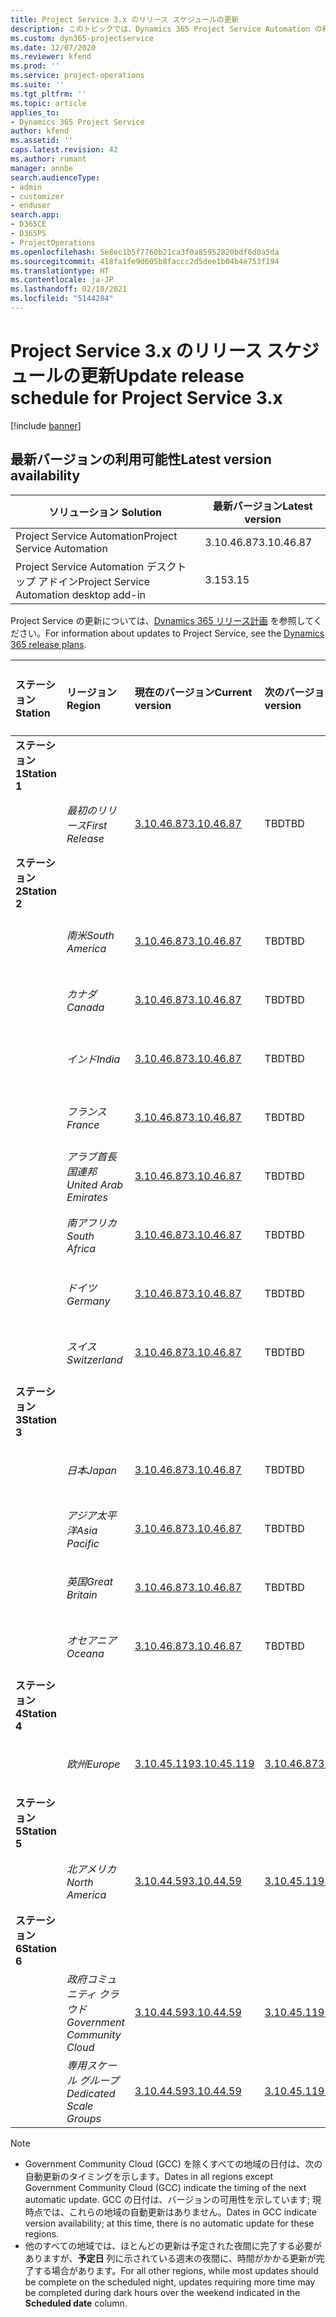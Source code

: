 ```yaml
---
title: Project Service 3.x のリリース スケジュールの更新
description: このトピックでは、Dynamics 365 Project Service Automation の利用可能なリリースと今後のリリースについて説明します。
ms.custom: dyn365-projectservice
ms.date: 12/07/2020
ms.reviewer: kfend
ms.prod: ''
ms.service: project-operations
ms.suite: ''
ms.tgt_pltfrm: ''
ms.topic: article
applies_to:
- Dynamics 365 Project Service
author: kfend
ms.assetid: ''
caps.latest.revision: 42
ms.author: rumant
manager: annbe
search.audienceType:
- admin
- customizer
- enduser
search.app:
- D365CE
- D365PS
- ProjectOperations
ms.openlocfilehash: 5e8ec1b5f7760b21ca3f0a85952820bdf6d0a5da
ms.sourcegitcommit: 418fa1fe9d605b8faccc2d5dee1b04b4e753f194
ms.translationtype: HT
ms.contentlocale: ja-JP
ms.lasthandoff: 02/10/2021
ms.locfileid: "5144284"
---
```

# <a name="update-release-schedule-for-project-service-3x"></a><span data-ttu-id="dbfd4-103">Project Service 3.x のリリース スケジュールの更新</span><span class="sxs-lookup"><span data-stu-id="dbfd4-103">Update release schedule for Project Service 3.x</span></span>

[!include [banner](../includes/psa-now-project-operations.md)]

## <a name="latest-version-availability"></a><span data-ttu-id="dbfd4-104">最新バージョンの利用可能性</span><span class="sxs-lookup"><span data-stu-id="dbfd4-104">Latest version availability</span></span>

| <span data-ttu-id="dbfd4-105">ソリューション </span><span class="sxs-lookup"><span data-stu-id="dbfd4-105">Solution</span></span>  | <span data-ttu-id="dbfd4-106">最新バージョン</span><span class="sxs-lookup"><span data-stu-id="dbfd4-106">Latest version</span></span> |
|-------|----|
| <span data-ttu-id="dbfd4-107">Project Service Automation</span><span class="sxs-lookup"><span data-stu-id="dbfd4-107">Project Service Automation</span></span>    | <span data-ttu-id="dbfd4-108">3.10.46.87</span><span class="sxs-lookup"><span data-stu-id="dbfd4-108">3.10.46.87</span></span> |
| <span data-ttu-id="dbfd4-109">Project Service Automation デスクトップ アドイン</span><span class="sxs-lookup"><span data-stu-id="dbfd4-109">Project Service Automation desktop add-in</span></span>                | <span data-ttu-id="dbfd4-110">3.15</span><span class="sxs-lookup"><span data-stu-id="dbfd4-110">3.15</span></span>          |

<span data-ttu-id="dbfd4-111">Project Service の更新については、[Dynamics 365 リリース計画](https://docs.microsoft.com/dynamics365/release-plans/) を参照してください。</span><span class="sxs-lookup"><span data-stu-id="dbfd4-111">For information about updates to Project Service, see the [Dynamics 365 release plans](https://docs.microsoft.com/dynamics365/release-plans/).</span></span> 

| <span data-ttu-id="dbfd4-112">ステーション</span><span class="sxs-lookup"><span data-stu-id="dbfd4-112">Station</span></span>  | <span data-ttu-id="dbfd4-113">リージョン</span><span class="sxs-lookup"><span data-stu-id="dbfd4-113">Region</span></span> | <span data-ttu-id="dbfd4-114">現在のバージョン</span><span class="sxs-lookup"><span data-stu-id="dbfd4-114">Current version</span></span> | <span data-ttu-id="dbfd4-115">次のバージョン</span><span class="sxs-lookup"><span data-stu-id="dbfd4-115">Next version</span></span> |  <span data-ttu-id="dbfd4-116">スケジュールされた日付</span><span class="sxs-lookup"><span data-stu-id="dbfd4-116">Scheduled date</span></span>
| :---   | :---   | :---   | :---   |:---   |         
|<span data-ttu-id="dbfd4-117"><strong>ステーション 1</strong></span><span class="sxs-lookup"><span data-stu-id="dbfd4-117"><strong>Station 1</strong></span></span> | |  |  | |
| | <span data-ttu-id="dbfd4-118"><i>最初のリリース</i></span><span class="sxs-lookup"><span data-stu-id="dbfd4-118"><i>First Release</i></span></span> | [<span data-ttu-id="dbfd4-119">3.10.46.87</span><span class="sxs-lookup"><span data-stu-id="dbfd4-119">3.10.46.87</span></span>](whats-new-ur-28-5.md) | <span data-ttu-id="dbfd4-120">TBD</span><span class="sxs-lookup"><span data-stu-id="dbfd4-120">TBD</span></span> | <span data-ttu-id="dbfd4-121">2021 年 2 月 19 日</span><span class="sxs-lookup"><span data-stu-id="dbfd4-121">February 19, 2021</span></span>
|<span data-ttu-id="dbfd4-122"><strong>ステーション 2</strong></span><span class="sxs-lookup"><span data-stu-id="dbfd4-122"><strong>Station 2</strong></span></span> | |  |  | |
| | <span data-ttu-id="dbfd4-123"><i>南米</i></span><span class="sxs-lookup"><span data-stu-id="dbfd4-123"><i>South America</i></span></span> | [<span data-ttu-id="dbfd4-124">3.10.46.87</span><span class="sxs-lookup"><span data-stu-id="dbfd4-124">3.10.46.87</span></span>](whats-new-ur-28-5.md) | <span data-ttu-id="dbfd4-125">TBD</span><span class="sxs-lookup"><span data-stu-id="dbfd4-125">TBD</span></span> | <span data-ttu-id="dbfd4-126">2021 年 2 月 26 日</span><span class="sxs-lookup"><span data-stu-id="dbfd4-126">February 26, 2021</span></span>
| | <span data-ttu-id="dbfd4-127"><i>カナダ</i></span><span class="sxs-lookup"><span data-stu-id="dbfd4-127"><i>Canada</i></span></span> | [<span data-ttu-id="dbfd4-128">3.10.46.87</span><span class="sxs-lookup"><span data-stu-id="dbfd4-128">3.10.46.87</span></span>](whats-new-ur-28-5.md) | <span data-ttu-id="dbfd4-129">TBD</span><span class="sxs-lookup"><span data-stu-id="dbfd4-129">TBD</span></span> | <span data-ttu-id="dbfd4-130">2021 年 2 月 26 日</span><span class="sxs-lookup"><span data-stu-id="dbfd4-130">February 26, 2021</span></span>
| | <span data-ttu-id="dbfd4-131"><i>インド</i></span><span class="sxs-lookup"><span data-stu-id="dbfd4-131"><i>India</i></span></span> | [<span data-ttu-id="dbfd4-132">3.10.46.87</span><span class="sxs-lookup"><span data-stu-id="dbfd4-132">3.10.46.87</span></span>](whats-new-ur-28-5.md) | <span data-ttu-id="dbfd4-133">TBD</span><span class="sxs-lookup"><span data-stu-id="dbfd4-133">TBD</span></span> | <span data-ttu-id="dbfd4-134">2021 年 2 月 26 日</span><span class="sxs-lookup"><span data-stu-id="dbfd4-134">February 26, 2021</span></span>
| | <span data-ttu-id="dbfd4-135"><i>フランス</i></span><span class="sxs-lookup"><span data-stu-id="dbfd4-135"><i>France</i></span></span> | [<span data-ttu-id="dbfd4-136">3.10.46.87</span><span class="sxs-lookup"><span data-stu-id="dbfd4-136">3.10.46.87</span></span>](whats-new-ur-28-5.md) | <span data-ttu-id="dbfd4-137">TBD</span><span class="sxs-lookup"><span data-stu-id="dbfd4-137">TBD</span></span> | <span data-ttu-id="dbfd4-138">2021 年 2 月 26 日</span><span class="sxs-lookup"><span data-stu-id="dbfd4-138">February 26, 2021</span></span>
| | <span data-ttu-id="dbfd4-139"><i>アラブ首長国連邦</i></span><span class="sxs-lookup"><span data-stu-id="dbfd4-139"><i>United Arab Emirates</i></span></span> | [<span data-ttu-id="dbfd4-140">3.10.46.87</span><span class="sxs-lookup"><span data-stu-id="dbfd4-140">3.10.46.87</span></span>](whats-new-ur-28-5.md) | <span data-ttu-id="dbfd4-141">TBD</span><span class="sxs-lookup"><span data-stu-id="dbfd4-141">TBD</span></span> | <span data-ttu-id="dbfd4-142">2021 年 2 月 26 日</span><span class="sxs-lookup"><span data-stu-id="dbfd4-142">February 26, 2021</span></span>
| | <span data-ttu-id="dbfd4-143"><i>南アフリカ</i></span><span class="sxs-lookup"><span data-stu-id="dbfd4-143"><i>South Africa</i></span></span> | [<span data-ttu-id="dbfd4-144">3.10.46.87</span><span class="sxs-lookup"><span data-stu-id="dbfd4-144">3.10.46.87</span></span>](whats-new-ur-28-5.md) | <span data-ttu-id="dbfd4-145">TBD</span><span class="sxs-lookup"><span data-stu-id="dbfd4-145">TBD</span></span> | <span data-ttu-id="dbfd4-146">2021 年 2 月 26 日</span><span class="sxs-lookup"><span data-stu-id="dbfd4-146">February 26, 2021</span></span>
| | <span data-ttu-id="dbfd4-147"><i>ドイツ</i></span><span class="sxs-lookup"><span data-stu-id="dbfd4-147"><i>Germany</i></span></span> | [<span data-ttu-id="dbfd4-148">3.10.46.87</span><span class="sxs-lookup"><span data-stu-id="dbfd4-148">3.10.46.87</span></span>](whats-new-ur-28-5.md) | <span data-ttu-id="dbfd4-149">TBD</span><span class="sxs-lookup"><span data-stu-id="dbfd4-149">TBD</span></span> | <span data-ttu-id="dbfd4-150">2021 年 2 月 26 日</span><span class="sxs-lookup"><span data-stu-id="dbfd4-150">February 26, 2021</span></span>
| | <span data-ttu-id="dbfd4-151"><i>スイス</i></span><span class="sxs-lookup"><span data-stu-id="dbfd4-151"><i>Switzerland</i></span></span> | [<span data-ttu-id="dbfd4-152">3.10.46.87</span><span class="sxs-lookup"><span data-stu-id="dbfd4-152">3.10.46.87</span></span>](whats-new-ur-28-5.md) | <span data-ttu-id="dbfd4-153">TBD</span><span class="sxs-lookup"><span data-stu-id="dbfd4-153">TBD</span></span> | <span data-ttu-id="dbfd4-154">2021 年 2 月 26 日</span><span class="sxs-lookup"><span data-stu-id="dbfd4-154">February 26, 2021</span></span>
|<span data-ttu-id="dbfd4-155"><strong>ステーション 3</strong></span><span class="sxs-lookup"><span data-stu-id="dbfd4-155"><strong>Station 3</strong></span></span> | |  |  | |
| | <span data-ttu-id="dbfd4-156"><i>日本</i></span><span class="sxs-lookup"><span data-stu-id="dbfd4-156"><i>Japan</i></span></span> | [<span data-ttu-id="dbfd4-157">3.10.46.87</span><span class="sxs-lookup"><span data-stu-id="dbfd4-157">3.10.46.87</span></span>](whats-new-ur-28-5.md) | <span data-ttu-id="dbfd4-158">TBD</span><span class="sxs-lookup"><span data-stu-id="dbfd4-158">TBD</span></span> | <span data-ttu-id="dbfd4-159">2021 年 3 月 5 日</span><span class="sxs-lookup"><span data-stu-id="dbfd4-159">March 05, 2021</span></span>
| | <span data-ttu-id="dbfd4-160"><i>アジア太平洋</i></span><span class="sxs-lookup"><span data-stu-id="dbfd4-160"><i>Asia Pacific</i></span></span> | [<span data-ttu-id="dbfd4-161">3.10.46.87</span><span class="sxs-lookup"><span data-stu-id="dbfd4-161">3.10.46.87</span></span>](whats-new-ur-28-5.md) | <span data-ttu-id="dbfd4-162">TBD</span><span class="sxs-lookup"><span data-stu-id="dbfd4-162">TBD</span></span> | <span data-ttu-id="dbfd4-163">2021 年 3 月 5 日</span><span class="sxs-lookup"><span data-stu-id="dbfd4-163">March 05, 2021</span></span>
| | <span data-ttu-id="dbfd4-164"><i>英国</i></span><span class="sxs-lookup"><span data-stu-id="dbfd4-164"><i>Great Britain</i></span></span> | [<span data-ttu-id="dbfd4-165">3.10.46.87</span><span class="sxs-lookup"><span data-stu-id="dbfd4-165">3.10.46.87</span></span>](whats-new-ur-28-5.md) | <span data-ttu-id="dbfd4-166">TBD</span><span class="sxs-lookup"><span data-stu-id="dbfd4-166">TBD</span></span> | <span data-ttu-id="dbfd4-167">2021 年 3 月 5 日</span><span class="sxs-lookup"><span data-stu-id="dbfd4-167">March 05, 2021</span></span>
| | <span data-ttu-id="dbfd4-168"><i>オセアニア</i></span><span class="sxs-lookup"><span data-stu-id="dbfd4-168"><i>Oceana</i></span></span> | [<span data-ttu-id="dbfd4-169">3.10.46.87</span><span class="sxs-lookup"><span data-stu-id="dbfd4-169">3.10.46.87</span></span>](whats-new-ur-28-5.md) | <span data-ttu-id="dbfd4-170">TBD</span><span class="sxs-lookup"><span data-stu-id="dbfd4-170">TBD</span></span> | <span data-ttu-id="dbfd4-171">2021 年 3 月 5 日</span><span class="sxs-lookup"><span data-stu-id="dbfd4-171">March 05, 2021</span></span>
|<span data-ttu-id="dbfd4-172"><strong>ステーション 4</strong></span><span class="sxs-lookup"><span data-stu-id="dbfd4-172"><strong>Station 4</strong></span></span> | |  |  | |
| | <span data-ttu-id="dbfd4-173"><i>欧州</i></span><span class="sxs-lookup"><span data-stu-id="dbfd4-173"><i>Europe</i></span></span> | [<span data-ttu-id="dbfd4-174">3.10.45.119</span><span class="sxs-lookup"><span data-stu-id="dbfd4-174">3.10.45.119</span></span>](whats-new-ur-27-5.md) | [<span data-ttu-id="dbfd4-175">3.10.46.87</span><span class="sxs-lookup"><span data-stu-id="dbfd4-175">3.10.46.87</span></span>](whats-new-ur-28-5.md) | <span data-ttu-id="dbfd4-176">2021 年 2 月 19 日</span><span class="sxs-lookup"><span data-stu-id="dbfd4-176">February 19, 2021</span></span>
|<span data-ttu-id="dbfd4-177"><strong>ステーション 5</strong></span><span class="sxs-lookup"><span data-stu-id="dbfd4-177"><strong>Station 5</strong></span></span> | |  |  | |
| | <span data-ttu-id="dbfd4-178"><i>北アメリカ</i></span><span class="sxs-lookup"><span data-stu-id="dbfd4-178"><i>North America</i></span></span> | [<span data-ttu-id="dbfd4-179">3.10.44.59</span><span class="sxs-lookup"><span data-stu-id="dbfd4-179">3.10.44.59</span></span>](whats-new-ur-26.md) | [<span data-ttu-id="dbfd4-180">3.10.45.119</span><span class="sxs-lookup"><span data-stu-id="dbfd4-180">3.10.45.119</span></span>](whats-new-ur-27-5.md) | <span data-ttu-id="dbfd4-181">2021 年 2 月 12 日</span><span class="sxs-lookup"><span data-stu-id="dbfd4-181">February 12, 2021</span></span>
|<span data-ttu-id="dbfd4-182"><strong>ステーション 6</strong></span><span class="sxs-lookup"><span data-stu-id="dbfd4-182"><strong>Station 6</strong></span></span> | |  |  | |
| | <span data-ttu-id="dbfd4-183"><i>政府コミュニティ クラウド</i></span><span class="sxs-lookup"><span data-stu-id="dbfd4-183"><i>Government Community Cloud</i></span></span> | [<span data-ttu-id="dbfd4-184">3.10.44.59</span><span class="sxs-lookup"><span data-stu-id="dbfd4-184">3.10.44.59</span></span>](whats-new-ur-26.md) | [<span data-ttu-id="dbfd4-185">3.10.45.119</span><span class="sxs-lookup"><span data-stu-id="dbfd4-185">3.10.45.119</span></span>](whats-new-ur-27-5.md) | <span data-ttu-id="dbfd4-186">2021 年 2 月 12 日</span><span class="sxs-lookup"><span data-stu-id="dbfd4-186">February 12, 2021</span></span>
| | <span data-ttu-id="dbfd4-187"><i>専用スケール グループ</i></span><span class="sxs-lookup"><span data-stu-id="dbfd4-187"><i>Dedicated Scale Groups</i></span></span> | [<span data-ttu-id="dbfd4-188">3.10.44.59</span><span class="sxs-lookup"><span data-stu-id="dbfd4-188">3.10.44.59</span></span>](whats-new-ur-26.md) | [<span data-ttu-id="dbfd4-189">3.10.45.119</span><span class="sxs-lookup"><span data-stu-id="dbfd4-189">3.10.45.119</span></span>](whats-new-ur-27-5.md) | <span data-ttu-id="dbfd4-190">2021 年 2 月 19 日</span><span class="sxs-lookup"><span data-stu-id="dbfd4-190">February 19, 2021</span></span>

>[!Note]
> - <span data-ttu-id="dbfd4-191">Government Community Cloud (GCC) を除くすべての地域の日付は、次の自動更新のタイミングを示します。</span><span class="sxs-lookup"><span data-stu-id="dbfd4-191">Dates in all regions except Government Community Cloud (GCC) indicate the timing of the next automatic update.</span></span> <span data-ttu-id="dbfd4-192">GCC の日付は、バージョンの可用性を示しています; 現時点では、これらの地域の自動更新はありません。</span><span class="sxs-lookup"><span data-stu-id="dbfd4-192">Dates in GCC indicate version availability; at this time, there is no automatic update for these regions.</span></span>
> - <span data-ttu-id="dbfd4-193">他のすべての地域では、ほとんどの更新は予定された夜間に完了する必要がありますが、**予定日** 列に示されている週末の夜間に、時間がかかる更新が完了する場合があります。</span><span class="sxs-lookup"><span data-stu-id="dbfd4-193">For all other regions, while most updates should be complete on the scheduled night, updates requiring more time may be completed during dark hours over the weekend indicated in the **Scheduled date** column.</span></span>

